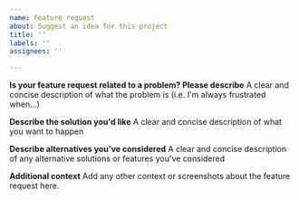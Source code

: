 ```yaml
---
name: Feature request
about: Suggest an idea for this project
title: ''
labels: ''
assignees: ''

---
```


**Is your feature request related to a problem? Please describe**
A clear and concise description of what the problem is (i.e. I'm always frustrated when...)

**Describe the solution you'd like**
A clear and concise description of what you want to happen

**Describe alternatives you've considered**
A clear and concise description of any alternative solutions or features you've considered

**Additional context**
Add any other context or screenshots about the feature request here.
